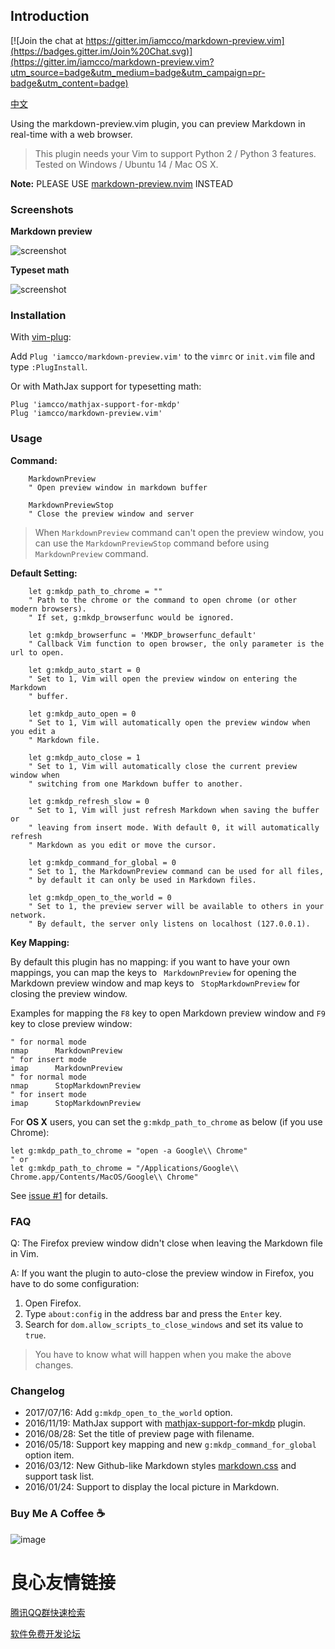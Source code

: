 ## Introduction

[![Join the chat at https://gitter.im/iamcco/markdown-preview.vim](https://badges.gitter.im/Join%20Chat.svg)](https://gitter.im/iamcco/markdown-preview.vim?utm_source=badge&utm_medium=badge&utm_campaign=pr-badge&utm_content=badge)

[中文](./README_cn.md)

Using the markdown-preview.vim plugin, you can preview Markdown in real-time
with a web browser.

> This plugin needs your Vim to support Python 2 / Python 3 features.
> Tested on Windows / Ubuntu 14 / Mac OS X.

**Note:** PLEASE USE [markdown-preview.nvim](https://github.com/iamcco/markdown-preview.nvim) INSTEAD 

### Screenshots

**Markdown preview**

![screenshot](https://cloud.githubusercontent.com/assets/5492542/15363504/839753be-1d4b-11e6-9ac8-def4d7122e8d.gif)

**Typeset math**

![screenshot](https://cloud.githubusercontent.com/assets/5492542/20455946/275dc74c-aea3-11e6-96f8-0d1a47e50f95.png)

### Installation

With [vim-plug](https://github.com/junegunn/vim-plug):

Add `Plug 'iamcco/markdown-preview.vim'` to the `vimrc` or `init.vim` file and type `:PlugInstall`.

Or with MathJax support for typesetting math:

```
Plug 'iamcco/mathjax-support-for-mkdp'
Plug 'iamcco/markdown-preview.vim'
```

### Usage

**Command:**

```
    MarkdownPreview
    " Open preview window in markdown buffer

    MarkdownPreviewStop
    " Close the preview window and server

```
> When `MarkdownPreview` command can't open the preview window, you can use the
`MarkdownPreviewStop` command before using `MarkdownPreview` command.

**Default Setting:**

```
    let g:mkdp_path_to_chrome = ""
    " Path to the chrome or the command to open chrome (or other modern browsers).
    " If set, g:mkdp_browserfunc would be ignored.

    let g:mkdp_browserfunc = 'MKDP_browserfunc_default'
    " Callback Vim function to open browser, the only parameter is the url to open.

    let g:mkdp_auto_start = 0
    " Set to 1, Vim will open the preview window on entering the Markdown
    " buffer.

    let g:mkdp_auto_open = 0
    " Set to 1, Vim will automatically open the preview window when you edit a
    " Markdown file.

    let g:mkdp_auto_close = 1
    " Set to 1, Vim will automatically close the current preview window when
    " switching from one Markdown buffer to another.

    let g:mkdp_refresh_slow = 0
    " Set to 1, Vim will just refresh Markdown when saving the buffer or
    " leaving from insert mode. With default 0, it will automatically refresh
    " Markdown as you edit or move the cursor.

    let g:mkdp_command_for_global = 0
    " Set to 1, the MarkdownPreview command can be used for all files,
    " by default it can only be used in Markdown files.

    let g:mkdp_open_to_the_world = 0
    " Set to 1, the preview server will be available to others in your network.
    " By default, the server only listens on localhost (127.0.0.1).
```

**Key Mapping:**

By default this plugin has no mapping: if you want to have your own mappings,
you can map the keys to ` MarkdownPreview` for opening the Markdown preview window and
map keys to ` StopMarkdownPreview` for closing the preview window.

Examples for mapping the `F8` key to open Markdown preview window and `F9` key to
close preview window:

```
" for normal mode
nmap      MarkdownPreview
" for insert mode
imap      MarkdownPreview
" for normal mode
nmap      StopMarkdownPreview
" for insert mode
imap      StopMarkdownPreview
```

For **OS X** users, you can set the `g:mkdp_path_to_chrome` as below (if you use Chrome):

```
let g:mkdp_path_to_chrome = "open -a Google\\ Chrome"
" or
let g:mkdp_path_to_chrome = "/Applications/Google\\ Chrome.app/Contents/MacOS/Google\\ Chrome"
```
See [issue #1](https://github.com/iamcco/markdown-preview.vim/issues/1) for details.

### FAQ

Q: The Firefox preview window didn't close when leaving the Markdown file in Vim.

A: If you want the plugin to auto-close the preview window in Firefox, you have to do some configuration:

1. Open Firefox.
2. Type `about:config` in the address bar and press the `Enter` key.
3. Search for `dom.allow_scripts_to_close_windows` and set its value to `true`.

> You have to know what will happen when you make the above changes.

### Changelog

* 2017/07/16: Add `g:mkdp_open_to_the_world` option.
* 2016/11/19: MathJax support with [mathjax-support-for-mkdp](https://github.com/iamcco/mathjax-support-for-mkdp) plugin.
* 2016/08/28: Set the title of preview page with filename.
* 2016/05/18: Support key mapping and new `g:mkdp_command_for_global` option item.
* 2016/03/12: New Github-like Markdown styles [markdown.css](https://github.com/iamcco/markdown.css) and support task list.
* 2016/01/24: Support to display the local picture in Markdown.

### Buy Me A Coffee ☕️

![image](https://user-images.githubusercontent.com/5492542/42771079-962216b0-8958-11e8-81c0-520363ce1059.png)


 # 良心友情链接

[腾讯QQ群快速检索](http://u.720life.cn/s/8cf73f7c)

[软件免费开发论坛](http://u.720life.cn/s/bbb01dc0)